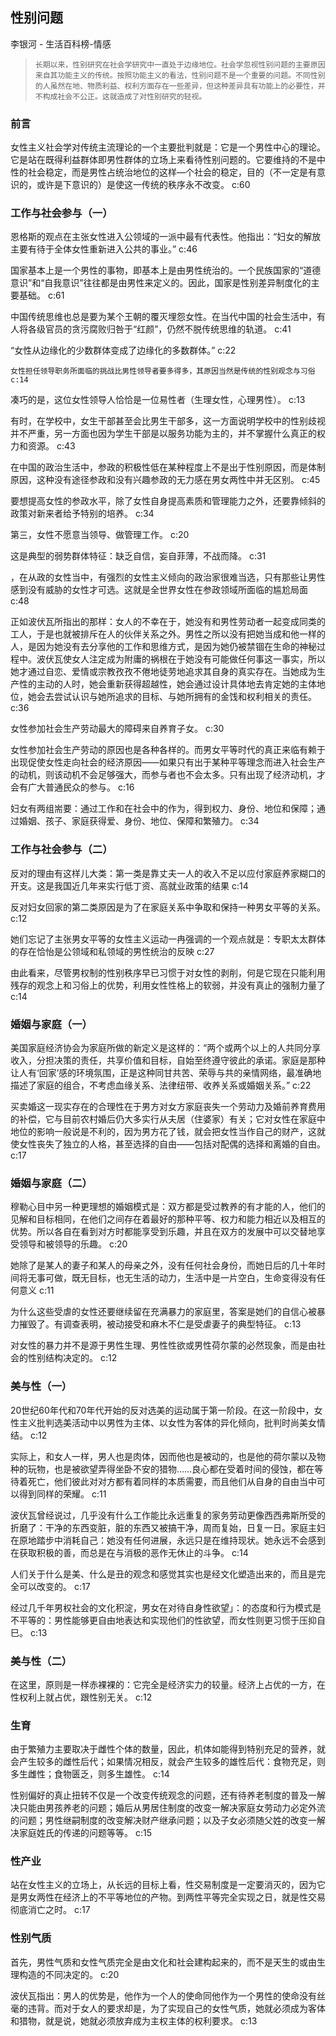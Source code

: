 ## 性别问题

李银河  -  生活百科榜-情感

>     长期以来，性别研究在社会学研究中一直处于边缘地位。社会学忽视性别问题的主要原因来自其功能主义的传统。按照功能主义的看法，性别问题不是一个重要的问题。不同性别的人虽然在地、物质利益、权利方面存在一些差异，但这种差异具有功能上的必要性，并不构成社会不公正。这就造成了对性别研究的轻视。

### 前言

女性主义社会学对传统主流理论的一个主要批判就是：它是一个男性中心的理论。它是站在既得利益群体即男性群体的立场上来看待性别问题的。它要维持的不是中性的社会稳定，而是男性占统治地位的这样—个社会的稳定，目的（不一定是有意识的，或许是下意识的）是使这一传统的秩序永不改变。 c:60

### 工作与社会参与（一）

恩格斯的观点在主张女性进入公领域的一派中最有代表性。他指出：“妇女的解放主要有待于全体女性重新进入公共的事业。” c:46

国家基本上是一个男性的事物，即基本上是由男性统治的。一个民族国家的“道德意识”和“自我意识”往往都是由男性来定义的。因此，国家是性别差异制度化的主要基础。 c:61

中国传统思维也总是要为某个王朝的覆灭埋怨女性。在当代中国的社会生活中，有人将各级官员的贪污腐败归咎于“红颜”，仍然不脱传统思维的轨道。 c:41

“女性从边缘化的少数群体变成了边缘化的多数群体。” c:22

    女性担任领导职务所面临的挑战比男性领导者要多得多，其原因当然是传统的性别观念与习俗 c:14

凑巧的是，这位女性领导人恰恰是一位易性者（生理女性，心理男性）。 c:13

有时，在学校中，女生干部甚至会比男生干部多，这一方面说明学校中的性别歧视并不严重，另一方面也因为学生干部是以服务功能为主的，并不掌握什么真正的权力和资源。 c:43

在中国的政治生活中，参政的积极性低在某种程度上不是出于性别原因，而是体制原因，这种没有途径参政和没有兴趣参政的无力感在男女两性中并无区别。 c:45

要想提高女性的参政水平，除了女性自身提高素质和管理能力之外，还要靠倾斜的政策对新来者给予特别的培养。 c:34

第三，女性不愿意当领导、做管理工作。 c:20

这是典型的弱势群体特征：缺乏自信，妄自菲薄，不战而降。 c:31

，在从政的女性当中，有强烈的女性主义倾向的政治家很难当选，只有那些让男性感到没有威胁的女性才可选。这就是全世界女性在参政领域所面临的尴尬局面 c:48

正如波伏瓦所指出的那样：女人的不幸在于，她没有和男性劳动者一起变成同类的工人，于是也就被排斥在人的伙伴关系之外。男性之所以没有把她当成和他一样的人，是因为她没有去分享他的工作和思维方式，是因为她仍被禁锢在生命的神秘过程中。波伏瓦使女人注定成为附庸的祸根在于她没有可能做任何事这一事实，所以她才通过自恋、爱情或宗教孜孜不倦地徒劳地追求其自身的真实存在。当她成为生产性的主动的人时，她会重新获得超越性，她会通过设计具体地去肯定她的主体地位，她会去尝试认识与她所追求的目标、与她所拥有的金饯和权利相关的责任。 c:36

女性参加社会生产劳动最大的障碍来自养育子女。 c:30

女性参加社会生产劳动的原因也是各种各样的。而男女平等时代的真正来临有赖于出现促使女性走向社会的经济原因——如果只有出于某种平等理念而进入社会生产的动机，则该动机不会足够强大，而参与者也不会太多。只有出现了经济动机，才会有广大普通民众的参与。 c:16

妇女有两组耑要：通过工作和在社会中的作为，得到权力、身份、地位和保障；通过婚姻、孩子、家庭获得爱、身份、地位、保障和繁殖力。 c:34

### 工作与社会参与（二）

反对的理由有这样儿大类：第一类是靠丈夫一人的收入不足以应付家庭养家糊口的开支。这是我国近几年来实行低丁资、高就业政策的结果 c:14

反对妇女回家的第二类原因是为了在家庭关系中争取和保持一种男女平等的关系。 c:12

她们忘记了主张男女平等的女性主义运动一冉强调的一个观点就是：专职太太群体的存在恰怡是公领域和私领域的男性统治的反映 c:27

由此看来，尽管男权制的性别秩序早已习惯于对女性的剥削，何是它现在只能利用残存的观念上和习俗上的优势，利用女性性格上的软弱，并没有真止的强制力量了 c:14

### 婚姻与家庭（一）

美国家庭经济协会为家庭所做的新定义是这样的：“两个或两个以上的人共同分享收入，分担决策的责任，共享价值和目标，自始至终遵守彼此的承诺。家庭是那种让人有‘回家’感的环境氛围，正是这种同甘共苦、荣辱与共的亲情网络，最准确地描述了家庭的组合，不考虑血缘关系、法律纽带、收养关系或婚姻关系。” c:22

买卖婚这一现实存在的合理性在于男方对女方家庭丧失一个劳动力及婚前养育费用的补偿，它与目前农村婚后仍大多实行从夫居（住婆家）有关；它对女性在家庭中地位的影响一般说是不利的，因为男方花了钱，就会把女性当作自己的财产，这就使女性丧失了独立的人格，甚至选择的自由——包括对配偶的选择和离婚的自由。 c:17

### 婚姻与家庭（二）

穆勒心目中另一种更理想的婚姻模式是：双方都是受过教养的有才能的人，他们的见解和目标相同，在他们之间存在着最好的那种平等、权力和能力相近以及相互的优势。所以各自在看到对方时都能享受到乐趣，并且在双方的发展中可以交替地享受领导和被领导的乐趣。 c:20

她除了是某人的妻子和某人的母亲之外，没有任何社会身份，而她日后的几十年时间将无事可做，既无目标，也无生活的动力，生活中是一片空白，生命变得没有任何意义 c:11

为什么这些受虐的女性还要继续留在充满暴力的家庭里，答案是她们的自信心被暴力摧毁了。有调查表明，被动接受和麻木不仁是受虐妻子的典型特征。 c:13

对女性的暴力并不是源于男性生理、男性性欲或男性荷尔蒙的必然现象，而是由社会的性别结构决定的。 c:12

### 美与性（一）

20世纪60年代和70年代开始的反对选美的运动属于第一阶段。在这一阶段中，女性主义批判选美活动中以男性为主体、以女性为客体的异化倾向，批判时尚美女情结。 c:12

实际上，和女人一样，男人也是肉体，因而他也是被动的，也是他的荷尔蒙以及物种的玩物，也是被欲望弄得坐卧不安的猎物……良心都在受着时间的侵蚀，都在等待着死亡，他们彼此对对方都有着同样的本质需要，而且他们从自身的自由当中可以得到同样的荣耀。 c:11

波伏瓦曾经说过，几乎没有什么工作能比永远重复的家务劳动更像西西弗斯所受的折磨了：干净的东西变脏，脏的东西又被搞干净，周而复始，日复一日。家庭主妇在原地踏步中消耗自己：她没有任何进展，永远只是在维持现状。她永远不会感到在获取积极的善，而总是在与消极的恶作无休止的斗争。 c:14

人们关于什么是美、什么是丑的观念和感觉其实也是经文化塑造出来的，而且是完全可以改变的。 c:17

经过几千年男权社会的文化积淀，男女在对待自身性欲望」：的态度和行为模式是不平等的：男性能够更自由地表达和实现他们的性欲望，而女性则更习惯于压抑自巳。 c:13

### 美与性（二）

在这里，原则是一样赤裸裸的：它完全是经济实力的较量。经济上占优的一方，在性权利上就占优，跟性别无关。 c:12

### 生育

由于繁殖力主要取决于雌性个体的数量，因此，机体如能得到特别充足的营养，就会产生较多的雌性后代；如果情况相反，就会产生较多的雄性后代：食物充足，则多生雌性；食物匮乏，则多生雄性。 c:14

性别偏好的真止扭转不仅是一个改变传统观念的问题，还有待养老制度的普及一解决只能由男孩养老的问题；婚后从男居住制度的改变一解决家庭女劳动力必定外流的问题；男性继嗣制度的改变解决财产继承问题；以及子女必须随父姓的改变一解决家庭姓氏的传递的问题等等。 c:15

### 性产业

站在女性主义的立场上，从长远的目标上看，性交易制度是一定要消灭的，因为它是男女两性在经济上的不平等地位的产物。到两性平等完全实现之日，就是性交易彻底消亡之时。 c:17

### 性别气质

首先，男性气质和女性气质完全是由文化和社会建构起来的，而不是天生的或由生理构造的不同决定的。 c:20

波伏瓦指出：男人的优势是，他作为一个人的使命同他作为一个男性的使命没有丝毫的违背。而对于女人的要求却是，为了实现自己的女性气质，她就必须成为客体和猎物，就是说，她就必须放弃成为主权主体的权利要求。 c:13
